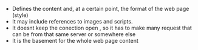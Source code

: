 - Defines the content and, at a certain point, the format of the web page (style)
- It may include references to images and scripts. 
- It doesnt keep the conection open , so it has to make many request that can be from that same server or somewhere else
-  It is the basement for the whole web page content
